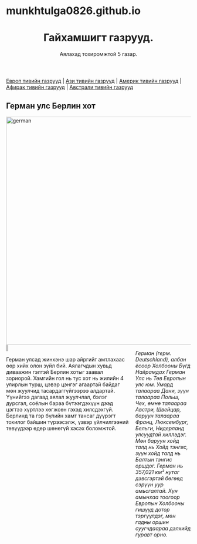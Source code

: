 # munkhtulga0826.github.io
<html>
<head>
<meta charset="UTF-8" />
<link rel="stylesheet" href="style.css">
<header>
 <h1><b> Гайхамшигт газрууд.</b></h1>
 <p> Аялахад тохиромжтой 5 газар.<p>
 </header>
 <nav>
   <a href="">Европ тивийн газрууд<a>  |
   <a href="">Ази тивийн газрууд<a>  |
   <a href="">Америк тивийн газрууд<a>  |
   <a href="">Афирак тивийн газрууд<a>  |
   <a href="">Австрали тивийн газрууд<a>  
 </nav>  
 <style>
 aside {
 width: 30%;
 padding-left: 15px;
 margin left: 15px;
 float: right;
 font-style: italic;
 backround-color: Lightgray;
 }
  body {
  background-image: url("https://www.google.com/imgres?imgurl=http%3A%2F%2Fmongolianconsulate.org%2FImages%2FBackground.jpg&imgrefurl=http%3A%2F%2Fmongolianconsulate.org%2FImages%2F&tbnid=WvGWeVHYvpsiyM&vet=12ahUKEwjvrMux8-HvAhUyx4sBHT6jAMYQMygGegUIARDFAQ..i&docid=VSwtM2IU4sL5yM&w=623&h=436&q=backround%20%D1%85%D1%8D%D1%8D%20%D1%83%D0%B3%D0%B0%D0%BB%D0%B7&ved=2ahUKEwjvrMux8-HvAhUyx4sBHT6jAMYQMygGegUIARDFAQ") ;
  background-repeat: no-repeat;
  background-attachment: fixed;
  background-size: cover;
  }
  huree{
  backround: white;
  }
  huree > h2, p {
  margin: 4px
  font-size: 90%;
  }
 </style>
</head>
<body>
 <article class="huree">
<h2>Герман улс Берлин хот</h2>
 <img src="https://info.ncd.mn/hs-fs/hubfs/May%20niitlel/German.jpg?width=698&height=435&name=German.jpg" width="620" heaight="240" alt="german"/>  | 
  <aside>
  <p>Герман (герм. Deutschland), албан ёсоор Холбооны Бүгд Найрамдах Герман Улс нь Төв Европын улс юм. Умард талаараа Дани, зүүн талаараа Польш, Чех, өмнө талаараа Австри, Швейцар, баруун талаараа Франц, Люксембург, Бельги, Нидерланд улсуудтай хиллэдэг. Мөн баруун хойд талд нь Хойд тэнгис, зүүн хойд талд нь Балтын тэнгис оршдог. Герман нь 357,021 км² нутаг дэвсгэртэй бөгөөд сэрүүн уур амьсгалтай. Хүн амынхаа тоогоор Европын Холбооны гишүүд дотор тэргүүлдэг, мөн гадны оршин суугчдаараа дэлхийд гуравт орно.</p>
  </aside>
   <p>Герман улсад жинхэнэ шар айргийг амтлахаас өөр хийх олон зүйл бий. Аялагчдын хувьд диваажин гэлтэй Берлин хотыг заавал зориорой. Хамгийн гол нь тус хот нь жилийн 4 улирлын турш, цэвэр цэнгэг агаартай байдаг мөн жуулчид тасардаггүйгээрээ алдартай. Үүнийгээ дагаад аялал жуулчлал, бэлэг дурсгал, соёлын бараа бүтээгдэхүүн дээд цэгтээ хүртлээ хөгжсөн гэхэд хилсдэхгүй. Берлинд та гэр бүлийн хамт тансаг дүүрэгт тохилог байшин түрээсэлж, үзвэр үйлчилгээний төвүүдээр өдөр шөнөгүй хэсэх боломжтой. </p>
</article>    
   

